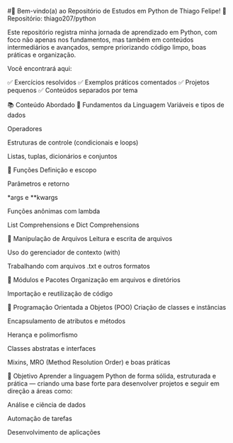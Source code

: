 
#🐍 Bem-vindo(a) ao Repositório de Estudos em Python de Thiago Felipe!
📌 Repositório: thiago207/python

Este repositório registra minha jornada de aprendizado em Python, com foco não apenas nos fundamentos, mas também em conteúdos intermediários e avançados, sempre priorizando código limpo, boas práticas e organização.

Você encontrará aqui:

✅ Exercícios resolvidos
✅ Exemplos práticos comentados
✅ Projetos pequenos
✅ Conteúdos separados por tema

📚 Conteúdo Abordado
🔹 Fundamentos da Linguagem
Variáveis e tipos de dados

Operadores

Estruturas de controle (condicionais e loops)

Listas, tuplas, dicionários e conjuntos

🔹 Funções
Definição e escopo

Parâmetros e retorno

*args e **kwargs

Funções anônimas com lambda

List Comprehensions e Dict Comprehensions

🔹 Manipulação de Arquivos
Leitura e escrita de arquivos

Uso do gerenciador de contexto (with)

Trabalhando com arquivos .txt e outros formatos

🔹 Módulos e Pacotes
Organização em arquivos e diretórios

Importação e reutilização de código

🔹 Programação Orientada a Objetos (POO)
Criação de classes e instâncias

Encapsulamento de atributos e métodos

Herança e polimorfismo

Classes abstratas e interfaces

Mixins, MRO (Method Resolution Order) e boas práticas

🚀 Objetivo
Aprender a linguagem Python de forma sólida, estruturada e prática — criando uma base forte para desenvolver projetos e seguir em direção a áreas como:

Análise e ciência de dados

Automação de tarefas

Desenvolvimento de aplicações


